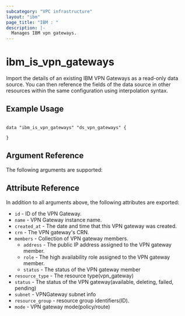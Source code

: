 ```yaml
---
subcategory: "VPC infrastructure"
layout: "ibm"
page_title: "IBM : "
description: |-
  Manages IBM vpn gateways.
---
```


# ibm\_is_vpn_gateways

Import the details of an existing IBM VPN Gateways as a read-only data source. You can then reference the fields of the data source in other resources within the same configuration using interpolation syntax.


## Example Usage

```hcl

data "ibm_is_vpn_gateways" "ds_vpn_gateways" {
  
}

```

## Argument Reference

The following arguments are supported:



## Attribute Reference

In addition to all arguments above, the following attributes are exported:

* `id` - ID of the VPN Gateway.
* `name` - VPN Gateway instance name.
* `created_at` - The date and time that this VPN gateway was created.
* `crn` - The VPN gateway's CRN.
* `members` - Collection of VPN gateway members.
  * `address` - The public IP address assigned to the VPN gateway member.
  * `role` - The high availability role assigned to the VPN gateway member.
  * `status` - The status of the VPN gateway member
* `resource_type` - The resource type(vpn_gateway)
* `status` - The status of the VPN gateway(available, deleting, failed, pending)
* `subnet` - VPNGateway subnet info
* `resource_group` - resource group identifiers(ID).
* `mode` -  VPN gateway mode(policy/route)
